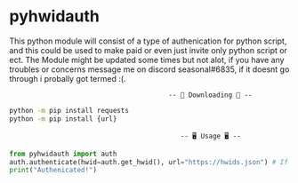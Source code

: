 # pyhwidauth
This python module will consist of a type of authenication for python script,
and this could be used to make paid or even just invite only python script or ect.
The Module might be updated some times but not alot,
if you have any troubles or concerns message me on discord seasonal#6835, if it doesnt go through i probally got termed :(.
```
                                        -- 📩 Downloading 📩 --
```
```cmd
python -m pip install requests
python -m pip install {url}
```
```
                                           -- 🖥️ Usage 🖥️ --
```
```py
from pyhwidauth import auth
auth.authenticate(hwid=auth.get_hwid(), url="https://hwids.json") # If your hwid is in "https://hwids.json" it will continue
print("Authenicated!")
```
